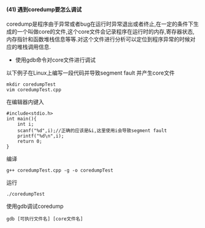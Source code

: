 #### (41) 遇到coredump要怎么调试
coredump是程序由于异常或者bug在运行时异常退出或者终止,在一定的条件下生成的一个叫做core的文件,这个core文件会记录程序在运行时的内存,寄存器状态,内存指针和函数堆栈信息等等.对这个文件进行分析可以定位到程序异常的时候对应的堆栈调用信息.

* 使用gdb命令对core文件进行调试

以下例子在Linux上编写一段代码并导致segment fault 并产生core文件
```
mkdir coredumpTest
vim coredumpTest.cpp
```
在编辑器内键入
```
#include<stdio.h>
int main(){
    int i;
    scanf("%d",i);//正确的应该是&i,这里使用i会导致segment fault
    printf("%d\n",i);
    return 0;
}
```
编译
```
g++ coredumpTest.cpp -g -o coredumpTest
```
运行
```
./coredumpTest
```
使用gdb调试coredump
```
gdb [可执行文件名] [core文件名]
```
